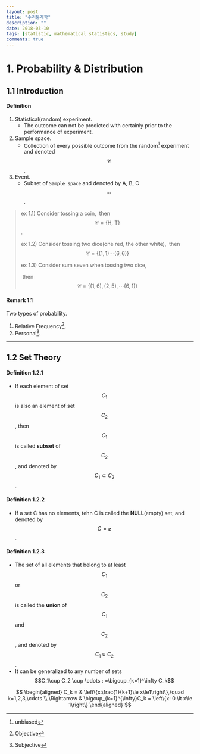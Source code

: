 ```yaml
---
layout: post
title: "수리통계학"
description: ""
date: 2018-03-10
tags: [statistic, mathematical statistics, study]
comments: true
---
```




# 1. Probability & Distribution



## 1.1 Introduction

#### Definition

1. Statistical(random) experiment.
   - The outcome can not be predicted with certainly prior to the performance of experiment.
2. Sample space.
   - Collection of every possible outcome from the random[^1] experiment and denoted $$\mathscr{C}$$.
3. Event.
   - Subset of `Sample space` and denoted by A, B, C$$\cdots$$.

> ex 1.1) Consider tossing a coin, 
> ​	then $$\mathscr{C}=\left\{\text{H, T}\right\}$$.
>
> ex 1.2) Consider tossing two dice(one red, the other white),
> ​	then $$\mathscr{C}=\left\{\left(1, 1\right)\cdots\left(6,6\right)\right\}$$
>
> ex 1.3) Consider sum seven when tossing two dice,
>
> ​	then $$\mathscr{C}=\left\{\left(1, 6\right), \left(2, 5\right), \cdots \left(6, 1\right)\right\}$$



#### Remark 1.1

Two types of probability.

1. Relative Frequency[^2].
2. Personal[^3].

--------------------------------------------------------



## 1.2 Set Theory

#### Definition 1.2.1

- If each element of set $$C_1$$ is also an element of set $$C_2$$, then $$C_1$$ is called **subset** of $$C_2$$, and denoted by $$C_1\subset C_2$$.

#### Definition 1.2.2

- If a set C has no elements, tehn C is called the **NULL**(empty) set, and denoted by $$C=\varnothing$$.

#### Definition 1.2.3

- The set of all elements that belong to at least $$C_1$$ or $$C_2$$ is called the **union** of $$C_1$$ and $$C_2$$, and denoted by $$C_1\cup C_2$$.
- It can be generalized to any number of sets $$C_1\cup C_2 \cup \cdots : =\bigcup_{k=1}^\infty C_k$$

$$
\begin{aligned}
	C_k = & \left\{x:\frac{1}{k+1}\le x\le1\right\},\quad k=1,2,3,\cdots \\
	\Rightarrow	& \bigcup_{k=1}^{\infty}C_k = \left\{x: 0 \lt x\le 1\right\}
\end{aligned}
$$





































[^1]: unbiased
[^2]: Objective
[^3]: Subjective

